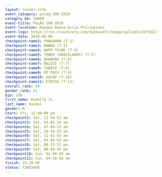```yaml
---
layout: runner-info 
event_category: pulag-100-2018 
category_km: 100KM 
event-title: PULAG 100 2018 
event-location: Kayapa Nueva Ecija Philippines 
event-logo: https://res.cloudinary.com/dykbosktl/image/upload/v1573622467/Logo/logo-p1_tnutwz.jpg 
event-date: 2018-04-06 
checkpoint-name2: PANGAWAN (T-2) 
checkpoint-name3: BANAO (T-3) 
checkpoint-name4: NAPO TUYAK (T-4) 
checkpoint-name5: TOWER (GRASSLANDS) (T-5) 
checkpoint-name6: BABADAK (T-6) 
checkpoint-name7: BALETE (T-7) 
checkpoint-name8: CABAYO (T-8) 
checkpoint-name9: MT PACK (T-9) 
checkpoint-name10: DAYAP (T-10) 
checkpoint-name11: FINISH (T-11) 
overall_rank: 44
gender_rank: 41
bib: 148
first_name: Rodolfo Jr.
last_name: Gandol
gender: M
start: Fri, 11-00-00 pm
checkpoint2: Sat, 12-54-52 am
checkpoint3: Sat, 04-02-24 am
checkpoint4: Sat, 07-04-12 am
checkpoint5: Sat, 10-16-23 am
checkpoint6: Sat, 11-41-43 am
checkpoint7: Sat, 03-04-03 pm
checkpoint8: Sat, 06-27-57 pm
checkpoint9: Sat, 08-00-45 pm
checkpoint10: Sun, 02-00-49 am
checkpoint11: Sun, 04-28-40 am
finish: 29-28-40
status: FINISHER
---
```

